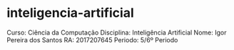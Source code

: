 # inteligencia-artificial
Curso: Ciência da Computação
Disciplina: Inteligência Artificial
Nome: Igor Pereira dos Santos
RA: 2017207645
Periodo: 5/6º Periodo

